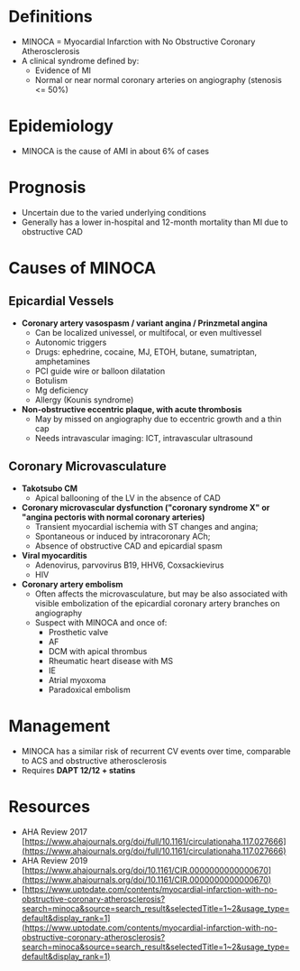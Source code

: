 # Definitions
-   MINOCA = Myocardial Infarction with No Obstructive Coronary Atherosclerosis
-   A clinical syndrome defined by:
	-   Evidence of MI
	-   Normal or near normal coronary arteries on angiography (stenosis <= 50%)

# Epidemiology
-   MINOCA is the cause of AMI in about 6% of cases

# Prognosis
-   Uncertain due to the varied underlying conditions
-   Generally has a lower in-hospital and 12-month mortality than MI due to obstructive CAD

# Causes of MINOCA
## Epicardial Vessels
-   **Coronary artery vasospasm / variant angina / Prinzmetal angina**
	-   Can be localized univessel, or multifocal, or even multivessel
	-   Autonomic triggers
	-   Drugs: ephedrine, cocaine, MJ, ETOH, butane, sumatriptan, amphetamines
	-   PCI guide wire or balloon dilatation
	-   Botulism
	-   Mg deficiency
	-   Allergy (Kounis syndrome)
-   **Non-obstructive eccentric plaque, with acute thrombosis**
	-   May by missed on angiography due to eccentric growth and a thin cap
	-   Needs intravascular imaging: ICT, intravascular ultrasound

## Coronary Microvasculature
-   **Takotsubo CM**
	-   Apical ballooning of the LV in the absence of CAD
-   **Coronary microvascular dysfunction ("coronary syndrome X" or "angina pectoris with normal coronary arteries)**
	-   Transient myocardial ischemia with ST changes and angina;
	-   Spontaneous or induced by intracoronary ACh;
	-   Absence of obstructive CAD and epicardial spasm
-   **Viral myocarditis**
	-   Adenovirus, parvovirus B19, HHV6, Coxsackievirus
	-   HIV
-   **Coronary artery embolism**
	-   Often affects the microvasculature, but may be also associated with visible embolization of the epicardial coronary artery branches on angiography
	-   Suspect with MINOCA and once of:
		-   Prosthetic valve
		-   AF
		-   DCM with apical thrombus
		-   Rheumatic heart disease with MS
		-   IE
		-   Atrial myoxoma
		-   Paradoxical embolism

# Management
-   MINOCA has a similar risk of recurrent CV events over time, comparable to ACS and obstructive atherosclerosis
-   Requires **DAPT 12/12 + statins**

# Resources

-   AHA Review 2017 [https://www.ahajournals.org/doi/full/10.1161/circulationaha.117.027666](https://www.ahajournals.org/doi/full/10.1161/circulationaha.117.027666)
-   AHA Review 2019 [https://www.ahajournals.org/doi/10.1161/CIR.0000000000000670](https://www.ahajournals.org/doi/10.1161/CIR.0000000000000670)
-   [https://www.uptodate.com/contents/myocardial-infarction-with-no-obstructive-coronary-atherosclerosis?search=minoca&source=search_result&selectedTitle=1~2&usage_type=default&display_rank=1](https://www.uptodate.com/contents/myocardial-infarction-with-no-obstructive-coronary-atherosclerosis?search=minoca&source=search_result&selectedTitle=1~2&usage_type=default&display_rank=1)